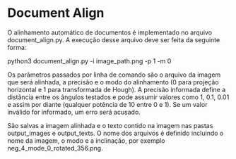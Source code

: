 # Document Align

O alinhamento automático de documentos é implementado no arquivo document_align.py. A execução desse arquivo deve ser feita da seguinte forma:

python3 document_align.py -i image_path.png -p 1 -m 0

Os parâmetros passados por linha de comando são o arquivo da imagem que será alinhada, a precisão e o modo do alinhamento (0 para projeção horizontal e 1 para transformada de Hough). A precisão informada define a distância entre os ângulos testados e pode assumir valores como 1, 0.1, 0.01 e assim por diante (qualquer potência de 10 entre 0 e 1). Se um valor inválido for informado, um erro será acusado.

São salvas a imagem alinhada e o texto contido na imagem nas pastas output_images e output_texts. O nome dos arquivos é definido incluindo o nome da imagem, o modo e a inclinação, por exemplo neg_4_mode_0_rotated_356.png.

